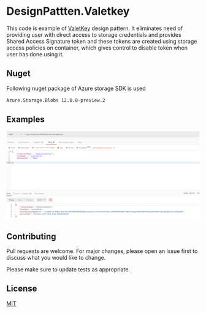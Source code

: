 # DesignPattten.Valetkey

This code is example of [ValetKey](https://docs.microsoft.com/en-us/azure/architecture/patterns/valet-key) design pattern. It eliminates need of providing user with direct access to storage credentials and provides Shared Access Signature token and these tokens are created using storage access policies on container, which gives control to disable token when user has done using it. 

## Nuget

Following nuget package of Azure storage SDK is used 

```bash
Azure.Storage.Blobs 12.0.0-preview.2
```

## Examples
![alt text](https://github.com/rahulruikar/DesignPattern.ValetKey/blob/master/create_token.png "Create Token")


## Contributing
Pull requests are welcome. For major changes, please open an issue first to discuss what you would like to change.

Please make sure to update tests as appropriate.

## License
[MIT](https://choosealicense.com/licenses/mit/)

